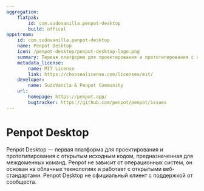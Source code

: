 ```yaml
---
aggregation: 
    flatpak: 
        id: com.sudovanilla.penpot-desktop
        build: offical
appstream:
    id: com.sudovanilla.penpot-desktop
    name: Penpot Desktop
    icon: /penpot-desktop/penpot-desktop-logo.png
    summary: Первая платформа для проектирования и прототипирования с открытым исходным кодом, предназначенная для междоменных команд. 
    metadata_license: 
        name: MIT License
        link: https://choosealicense.com/licenses/mit/
    developer: 
        name: SudoVanila & Penpot Community
    url: 
        homepage: https://penpot.app/
        bugtracker: https://github.com/penpot/penpot/issues
---
```




# Penpot Desktop

Penpot Desktop — первая платформа для проектирования и прототипирования с открытым исходным кодом, предназначенная для междоменных команд. Penpot не зависит от операционных систем, он основан на облачных технологиях и работает с открытыми веб-стандартами. Penpot Desktop не официальный клиент с поддержкой от сообщеста.

<!--@include: @apps/_parts/install/content-flatpak.md-->